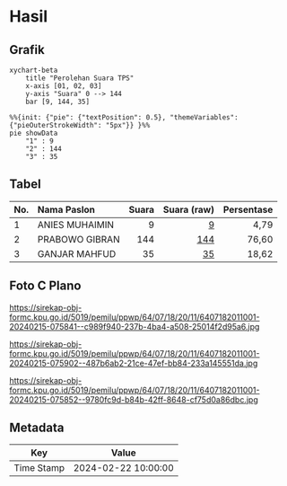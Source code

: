 # Hasil

## Grafik

```mermaid
xychart-beta
    title "Perolehan Suara TPS"
    x-axis [01, 02, 03]
    y-axis "Suara" 0 --> 144
    bar [9, 144, 35]
```

```mermaid
%%{init: {"pie": {"textPosition": 0.5}, "themeVariables": {"pieOuterStrokeWidth": "5px"}} }%%
pie showData
    "1" : 9
    "2" : 144
    "3" : 35
```

## Tabel

| No. | Nama Paslon    | Suara | Suara (raw) | Persentase |
|:--- |:-------------- | -----:| -----------:| ----------:|
| 1   | ANIES MUHAIMIN | 9     | [9][p-1]    | 4,79       |
| 2   | PRABOWO GIBRAN | 144   | [144][p-2]  | 76,60      |
| 3   | GANJAR MAHFUD  | 35    | [35][p-3]   | 18,62      |


[p-1]: https://github.com/gigit-pemilu/pemilu-2024-64-kalimantan-timur/blob/main/pilpres/hitung-suara/sub/64-kalimantan-timur/sub/07-kutai-barat/sub/18-mook-manaar-bulatn/sub/2011-abit/sub/001-tps/sub/paslon-1.txt
[p-2]: https://github.com/gigit-pemilu/pemilu-2024-64-kalimantan-timur/blob/main/pilpres/hitung-suara/sub/64-kalimantan-timur/sub/07-kutai-barat/sub/18-mook-manaar-bulatn/sub/2011-abit/sub/001-tps/sub/paslon-2.txt
[p-3]: https://github.com/gigit-pemilu/pemilu-2024-64-kalimantan-timur/blob/main/pilpres/hitung-suara/sub/64-kalimantan-timur/sub/07-kutai-barat/sub/18-mook-manaar-bulatn/sub/2011-abit/sub/001-tps/sub/paslon-3.txt

## Foto C Plano

https://sirekap-obj-formc.kpu.go.id/5019/pemilu/ppwp/64/07/18/20/11/6407182011001-20240215-075841--c989f940-237b-4ba4-a508-25014f2d95a6.jpg

https://sirekap-obj-formc.kpu.go.id/5019/pemilu/ppwp/64/07/18/20/11/6407182011001-20240215-075902--487b6ab2-21ce-47ef-bb84-233a145551da.jpg

https://sirekap-obj-formc.kpu.go.id/5019/pemilu/ppwp/64/07/18/20/11/6407182011001-20240215-075852--9780fc9d-b84b-42ff-8648-cf75d0a86dbc.jpg


## Metadata

| Key        | Value               |
| ---------- | ------------------- |
| Time Stamp | 2024-02-22 10:00:00 |



